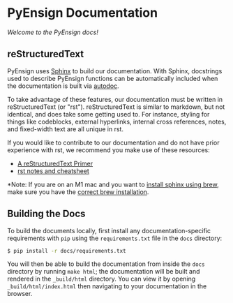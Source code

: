 # PyEnsign Documentation

*Welcome to the PyEnsign docs!*

## reStructuredText

PyEnsign uses [Sphinx](http://www.sphinx-doc.org/en/master/index.html) to build our documentation. With Sphinx, docstrings used to describe PyEnsign functions can be automatically included when the documentation is built via [autodoc](http://www.sphinx-doc.org/en/master/usage/extensions/autodoc.html#sphinx.ext.autodoc).

To take advantage of these features, our documentation must be written in reStructuredText (or "rst"). reStructuredText is similar to markdown, but not identical, and does take some getting used to. For instance, styling for things like codeblocks, external hyperlinks, internal cross references, notes, and fixed-width text are all unique in rst.

If you would like to contribute to our documentation and do not have prior experience with rst, we recommend you make use of these resources:

- [A reStructuredText Primer](http://docutils.sourceforge.net/docs/user/rst/quickstart.html)
- [rst notes and cheatsheet](https://cheat.readthedocs.io/en/latest/rst.html)

*Note: If you are on an M1 mac and you want to [install sphinx using brew](https://www.sphinx-doc.org/en/master/usage/installation.html#homebrew), make sure you have the [correct brew installation](https://stackoverflow.com/a/64997047).


## Building the Docs

To build the documents locally, first install any documentation-specific requirements with `pip` using the `requirements.txt` file in the `docs` directory:

```bash
$ pip install -r docs/requirements.txt
```

You will then be able to build the documentation from inside the `docs` directory by running `make html`; the documentation will be built and rendered in the `_build/html` directory. You can view it by opening `_build/html/index.html` then navigating to your documentation in the browser.